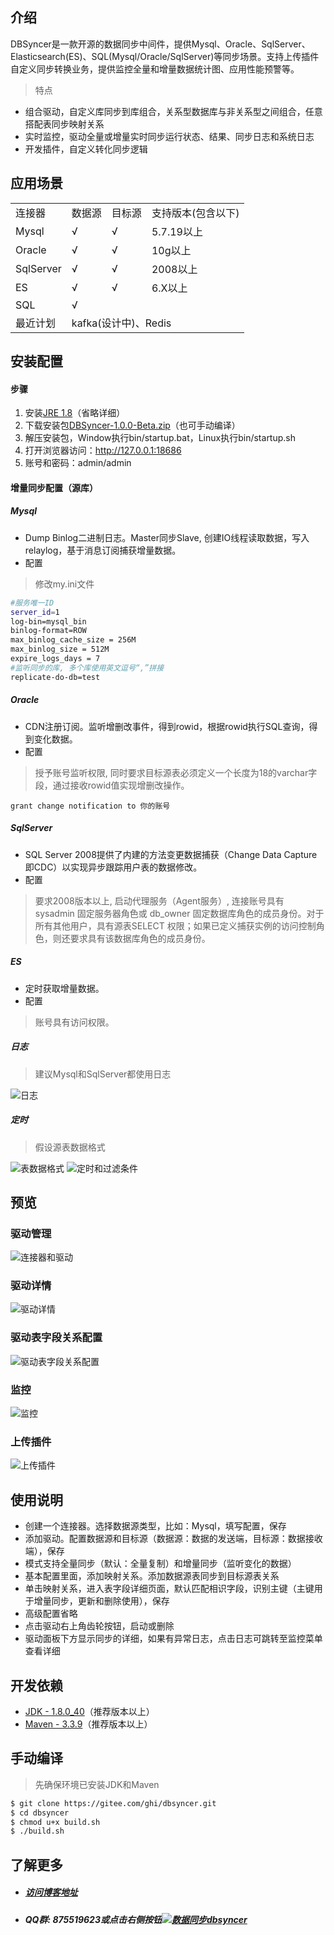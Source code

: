 ## 介绍
DBSyncer是一款开源的数据同步中间件，提供Mysql、Oracle、SqlServer、Elasticsearch(ES)、SQL(Mysql/Oracle/SqlServer)等同步场景。支持上传插件自定义同步转换业务，提供监控全量和增量数据统计图、应用性能预警等。

> 特点
* 组合驱动，自定义库同步到库组合，关系型数据库与非关系型之间组合，任意搭配表同步映射关系
* 实时监控，驱动全量或增量实时同步运行状态、结果、同步日志和系统日志
* 开发插件，自定义转化同步逻辑

## 应用场景

<div>
    <table>
        <tbody>
            <tr>
                <td>连接器</td>
                <td>数据源</td>
                <td>目标源</td>
                <td>支持版本(包含以下)</td>
            </tr>
            <tr>
                <td>Mysql</td>
                <td>√</td>
                <td>√</td>
                <td>5.7.19以上</td>
            </tr>
            <tr>
                <td>Oracle</td>
                <td>√</td>
                <td>√</td>
                <td>10g以上</td>
            </tr>
            <tr>
                <td>SqlServer</td>
                <td>√</td>
                <td>√</td>
                <td>2008以上</td>
            </tr>
            <tr>
                <td>ES</td>
                <td>√</td>
                <td>√</td>
                <td>6.X以上</td>
            </tr>
            <tr>
                <td>SQL</td>
                <td>√</td>
                <td></td>
                <td></td>
            </tr>
            <tr>
                <td>最近计划</td>
                <td colspan="3">kafka(设计中)、Redis</td>
            </tr>
        </tbody>
    </table>
<div>

## 安装配置
#### 步骤
1. 安装[JRE 1.8](https://www.oracle.com/java/technologies/jdk8-downloads.html)（省略详细）
2. 下载安装包[DBSyncer-1.0.0-Beta.zip](https://gitee.com/ghi/dbsyncer/releases)（也可手动编译）
3. 解压安装包，Window执行bin/startup.bat，Linux执行bin/startup.sh
4. 打开浏览器访问：http://127.0.0.1:18686
5. 账号和密码：admin/admin

#### 增量同步配置（源库）

##### Mysql
* Dump Binlog二进制日志。Master同步Slave, 创建IO线程读取数据，写入relaylog，基于消息订阅捕获增量数据。
* 配置
> 修改my.ini文件
```bash
#服务唯一ID
server_id=1
log-bin=mysql_bin
binlog-format=ROW
max_binlog_cache_size = 256M
max_binlog_size = 512M
expire_logs_days = 7
#监听同步的库, 多个库使用英文逗号“,”拼接
replicate-do-db=test
```

##### Oracle
* CDN注册订阅。监听增删改事件，得到rowid，根据rowid执行SQL查询，得到变化数据。
* 配置
> 授予账号监听权限, 同时要求目标源表必须定义一个长度为18的varchar字段，通过接收rowid值实现增删改操作。
```roomsql
grant change notification to 你的账号
```

##### SqlServer
* SQL Server 2008提供了内建的方法变更数据捕获（Change Data Capture 即CDC）以实现异步跟踪用户表的数据修改。
* 配置
> 要求2008版本以上, 启动代理服务（Agent服务）, 连接账号具有 sysadmin 固定服务器角色或 db_owner 固定数据库角色的成员身份。对于所有其他用户，具有源表SELECT 权限；如果已定义捕获实例的访问控制角色，则还要求具有该数据库角色的成员身份。

##### ES
* 定时获取增量数据。
* 配置
> 账号具有访问权限。

##### 日志
> 建议Mysql和SqlServer都使用日志

![日志](https://images.gitee.com/uploads/images/2021/0906/181036_1f9a9e78_376718.png "日志.png")

##### 定时
> 假设源表数据格式

![表数据格式](https://images.gitee.com/uploads/images/2021/0903/004406_68ef9bb4_376718.png "表数据格式.png")
![定时和过滤条件](https://images.gitee.com/uploads/images/2021/0903/004807_07cdf2b7_376718.png "定时和过滤条件.png")

## 预览
### 驱动管理
![连接器和驱动](https://images.gitee.com/uploads/images/2021/0903/003755_01016fc1_376718.png "驱动管理.png")

### 驱动详情
![驱动详情](https://images.gitee.com/uploads/images/2021/0903/004031_a571f6b5_376718.png "驱动详情.png")

### 驱动表字段关系配置
![驱动表字段关系配置](https://images.gitee.com/uploads/images/2021/0903/004106_26399534_376718.png "驱动表字段关系配置.png")

### 监控
![监控](https://images.gitee.com/uploads/images/2021/0728/000645_35a544b3_376718.png "监控.png")

### 上传插件
![上传插件](https://images.gitee.com/uploads/images/2021/0806/232643_9b1f3f64_376718.png "上传插件.png")

## 使用说明
* 创建一个连接器。选择数据源类型，比如：Mysql，填写配置，保存
* 添加驱动。配置数据源和目标源（数据源：数据的发送端，目标源：数据接收端），保存
* 模式支持全量同步（默认：全量复制）和增量同步（监听变化的数据）
* 基本配置里面，添加映射关系。添加数据源表同步到目标源表关系
* 单击映射关系，进入表字段详细页面，默认匹配相识字段，识别主键（主键用于增量同步，更新和删除使用），保存
* 高级配置省略
* 点击驱动右上角齿轮按钮，启动或删除
* 驱动面板下方显示同步的详细，如果有异常日志，点击日志可跳转至监控菜单查看详细

## 开发依赖
* [JDK - 1.8.0_40](https://www.oracle.com/java/technologies/jdk8-downloads.html)（推荐版本以上）
* [Maven - 3.3.9](https://dlcdn.apache.org/maven/maven-3/)（推荐版本以上）

## 手动编译
> 先确保环境已安装JDK和Maven
```bash
$ git clone https://gitee.com/ghi/dbsyncer.git
$ cd dbsyncer
$ chmod u+x build.sh
$ ./build.sh
```

## 了解更多
* ##### [访问博客地址](https://my.oschina.net/dbsyncer "https://my.oschina.net/dbsyncer")
* ##### QQ群: 875519623或点击右侧按钮<a target="_blank" href="//shang.qq.com/wpa/qunwpa?idkey=fce8d51b264130bac5890674e7db99f82f7f8af3f790d49fcf21eaafc8775f2a"><img border="0" src="//pub.idqqimg.com/wpa/images/group.png" alt="数据同步dbsyncer" title="数据同步dbsyncer" /> 